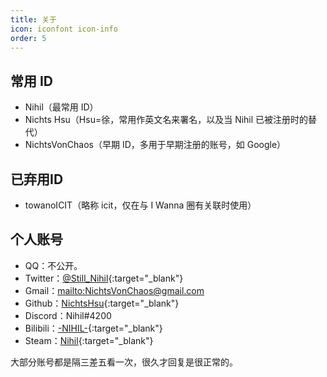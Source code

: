 ```yaml
---
title: 关于
icon: iconfont icon-info
order: 5
---
```


## 常用 ID

* Nihil（最常用 ID）
* Nichts Hsu（Hsu=徐，常用作英文名来署名，以及当 Nihil 已被注册时的替代）
* NichtsVonChaos（早期 ID，多用于早期注册的账号，如 Google）

## 已弃用ID

* towanoICIT（略称 icit，仅在与 I Wanna 圈有关联时使用）

## 个人账号

* QQ：不公开。
* Twitter：[@Still_Nihil](https://twitter.com/Still_Nihil){:target="_blank"}
* Gmail：<mailto:NichtsVonChaos@gmail.com>
* Github：[NichtsHsu](https://github.com/NichtsHsu){:target="_blank"}
* Discord：Nihil#4200
* Bilibili：[-NIHIL-](https://space.bilibili.com/6631803){:target="_blank"}
* Steam：[Nihil](https://steamcommunity.com/id/NichtsHsu/){:target="_blank"}

大部分账号都是隔三差五看一次，很久才回复是很正常的。

